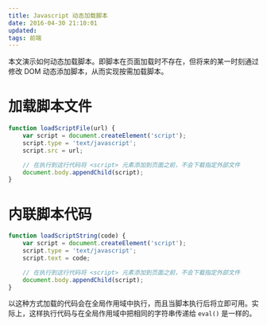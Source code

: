 ```yaml
---
title: Javascript 动态加载脚本
date: 2016-04-30 21:10:01
updated:
tags: 前端
---
```


本文演示如何动态加载脚本。即脚本在页面加载时不存在，但将来的某一时刻通过修改 DOM 动态添加脚本，从而实现按需加载脚本。

# 加载脚本文件

```javascript
function loadScriptFile(url) {
    var script = document.createElement('script');
    script.type = 'text/javascript';
    script.src = url;

    // 在执行到这行代码将 <script> 元素添加到页面之前，不会下载指定外部文件
    document.body.appendChild(script);
}
```

# 内联脚本代码

```javascript
function loadScriptString(code) {
    var script = document.createElement('script');
    script.type = 'text/javascript';
    script.text = code;

    // 在执行到这行代码将 <script> 元素添加到页面之前，不会下载指定外部文件
    document.body.appendChild(script);
}
```

以这种方式加载的代码会在全局作用域中执行，而且当脚本执行后将立即可用。实际上，这样执行代码与在全局作用域中把相同的字符串传递给 `eval()` 是一样的。
